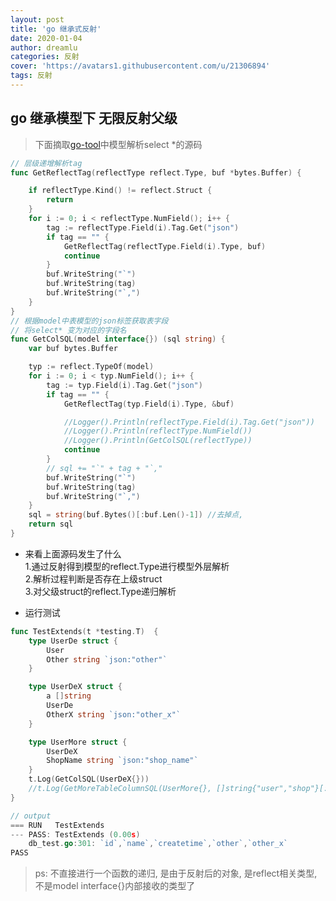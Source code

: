 ```yaml
---
layout: post
title: 'go 继承式反射'
date: 2020-01-04
author: dreamlu
categories: 反射
cover: 'https://avatars1.githubusercontent.com/u/21306894'
tags: 反射
---
```


## go 继承模型下 无限反射父级
> 下面摘取[go-tool](https://github.com/dreamlu/go-tool/blob/master/db_fun.go)中模型解析select *的源码

```go
// 层级递增解析tag
func GetReflectTag(reflectType reflect.Type, buf *bytes.Buffer) {

	if reflectType.Kind() != reflect.Struct {
		return
	}
	for i := 0; i < reflectType.NumField(); i++ {
		tag := reflectType.Field(i).Tag.Get("json")
		if tag == "" {
			GetReflectTag(reflectType.Field(i).Type, buf)
			continue
		}
		buf.WriteString("`")
		buf.WriteString(tag)
		buf.WriteString("`,")
	}
}
// 根据model中表模型的json标签获取表字段
// 将select* 变为对应的字段名
func GetColSQL(model interface{}) (sql string) {
	var buf bytes.Buffer

	typ := reflect.TypeOf(model)
	for i := 0; i < typ.NumField(); i++ {
		tag := typ.Field(i).Tag.Get("json")
		if tag == "" {
			GetReflectTag(typ.Field(i).Type, &buf)

			//Logger().Println(reflectType.Field(i).Tag.Get("json"))
			//Logger().Println(reflectType.NumField())
			//Logger().Println(GetColSQL(reflectType))
			continue
		}
		// sql += "`" + tag + "`,"
		buf.WriteString("`")
		buf.WriteString(tag)
		buf.WriteString("`,")
	}
	sql = string(buf.Bytes()[:buf.Len()-1]) //去掉点,
	return sql
}
```

- 来看上面源码发生了什么  
1.通过反射得到模型的reflect.Type进行模型外层解析  
2.解析过程判断是否存在上级struct  
3.对父级struct的reflect.Type递归解析  

- 运行测试  

```go
func TestExtends(t *testing.T)  {
	type UserDe struct {
		User
		Other string `json:"other"`
	}

	type UserDeX struct {
		a []string
		UserDe
		OtherX string `json:"other_x"`
	}

	type UserMore struct {
		UserDeX
		ShopName string `json:"shop_name"`
	}
	t.Log(GetColSQL(UserDeX{}))
	//t.Log(GetMoreTableColumnSQL(UserMore{}, []string{"user","shop"}[:]...))
}

// output 
=== RUN   TestExtends
--- PASS: TestExtends (0.00s)
    db_test.go:301: `id`,`name`,`createtime`,`other`,`other_x`
PASS
```

> ps: 不直接进行一个函数的递归, 是由于反射后的对象, 是reflect相关类型, 不是model interface{}内部接收的类型了  